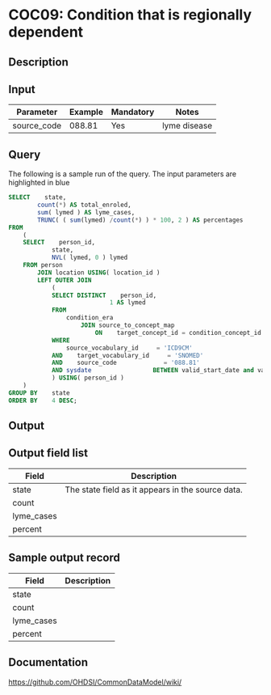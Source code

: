 # COC09: Condition that is regionally dependent

## Description
## Input

|  Parameter |  Example |  Mandatory |  Notes |
| --- | --- | --- | --- |
| source_code | 088.81 | Yes | lyme disease |

## Query
The following is a sample run of the query. The input parameters are highlighted in  blue  

```sql
SELECT    state,
        count(*) AS total_enroled,
        sum( lymed ) AS lyme_cases,
        TRUNC( ( sum(lymed) /count(*) ) * 100, 2 ) AS percentages
FROM
    (
    SELECT    person_id,
            state,
            NVL( lymed, 0 ) lymed
    FROM person
        JOIN location USING( location_id )
        LEFT OUTER JOIN
            (
            SELECT DISTINCT    person_id,
                            1 AS lymed
            FROM
                condition_era
                    JOIN source_to_concept_map
                        ON    target_concept_id = condition_concept_id
            WHERE
                source_vocabulary_id     = 'ICD9CM'
            AND    target_vocabulary_id     = 'SNOMED'
            AND    source_code             = '088.81'
            AND sysdate                 BETWEEN valid_start_date and valid_end_date
            ) USING( person_id ) 
    )
GROUP BY    state
ORDER BY    4 DESC;
```

## Output

## Output field list

|  Field |  Description |
| --- | --- |
| state | The state field as it appears in the source data. |
| count |   |
| lyme_cases |   |
| percent |   |

## Sample output record

|  Field |  Description |
| --- | --- |
| state |   |
| count |   |
| lyme_cases |   |
| percent |   |

## Documentation
https://github.com/OHDSI/CommonDataModel/wiki/
